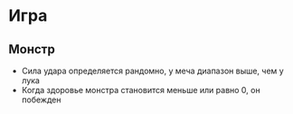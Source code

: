# Игра
## Монстр
- Сила удара определяется рандомно, у меча диапазон выше, чем у лука
- Когда здоровье монстра становится меньше или равно 0, он побежден